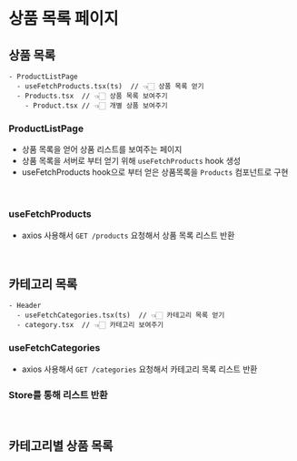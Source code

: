 # 상품 목록 페이지

## 상품 목록

```
- ProductListPage
  - useFetchProducts.tsx(ts)  // 👈🏻 상품 목록 얻기
  - Products.tsx  // 👈🏻 상품 목록 보여주기
    - Product.tsx // 👈🏻 개별 상품 보여주기
```

### ProductListPage

- 상품 목록을 얻어 상품 리스트를 보여주는 페이지
- 상품 목록을 서버로 부터 얻기 위해 `useFetchProducts` hook 생성
- useFetchProducts hook으로 부터 얻은 상품목록을 `Products` 컴포넌트로 구현

<br/>

### useFetchProducts

- axios 사용해서 `GET /products` 요청해서 상품 목록 리스트 반환

<br/>

## 카테고리 목록

```
- Header
  - useFetchCategories.tsx(ts)  // 👈🏻 카테고리 목록 얻기
  - category.tsx  // 👈🏻 카테고리 보여주기
```

### useFetchCategories

- axios 사용해서 `GET /categories` 요청해서 카테고리 목록 리스트 반환

### Store를 통해 리스트 반환

<br/>

## 카테고리별 상품 목록
